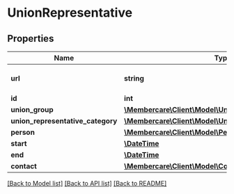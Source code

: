 # UnionRepresentative

## Properties
Name | Type | Description | Notes
------------ | ------------- | ------------- | -------------
**url** | **string** | The link to the current resource | [optional] 
**id** | **int** |  | [optional] 
**union_group** | [**\Membercare\Client\Model\UnionGroup**](UnionGroup.md) |  | [optional] 
**union_representative_category** | [**\Membercare\Client\Model\UnionRepresentativeCategory**](UnionRepresentativeCategory.md) |  | [optional] 
**person** | [**\Membercare\Client\Model\Person**](Person.md) |  | [optional] 
**start** | [**\DateTime**](\DateTime.md) |  | [optional] 
**end** | [**\DateTime**](\DateTime.md) |  | [optional] 
**contact** | [**\Membercare\Client\Model\Contact[]**](Contact.md) |  | [optional] 

[[Back to Model list]](../../README.md#documentation-for-models) [[Back to API list]](../../README.md#documentation-for-api-endpoints) [[Back to README]](../../README.md)

